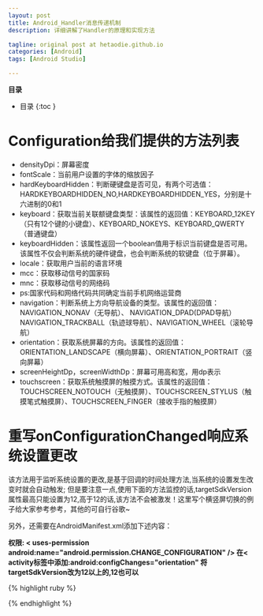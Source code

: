 ```yaml
---
layout: post
title: Android_Handler消息传递机制
description: 详细讲解了Handler的原理和实现方法

tagline: original post at hetaodie.github.io
categories: [Android]
tags: [Android Studio]

---
```


**目录**

* 目录
 {:toc  }

 
#  Configuration给我们提供的方法列表

- densityDpi：屏幕密度
- fontScale：当前用户设置的字体的缩放因子
- hardKeyboardHidden：判断硬键盘是否可见，有两个可选值：HARDKEYBOARDHIDDEN_NO,HARDKEYBOARDHIDDEN_YES，分别是十六进制的0和1
- keyboard：获取当前关联额键盘类型：该属性的返回值：KEYBOARD_12KEY（只有12个键的小键盘）、KEYBOARD_NOKEYS、KEYBOARD_QWERTY（普通键盘）
- keyboardHidden：该属性返回一个boolean值用于标识当前键盘是否可用。该属性不仅会判断系统的硬件键盘，也会判断系统的软键盘（位于屏幕）。
- locale：获取用户当前的语言环境
- mcc：获取移动信号的国家码
- mnc：获取移动信号的网络码 
- ps:国家代码和网络代码共同确定当前手机网络运营商
- navigation：判断系统上方向导航设备的类型。该属性的返回值：NAVIGATION_NONAV（无导航）、 NAVIGATION_DPAD(DPAD导航）NAVIGATION_TRACKBALL（轨迹球导航）、NAVIGATION_WHEEL（滚轮导航）
- orientation：获取系统屏幕的方向。该属性的返回值：ORIENTATION_LANDSCAPE（横向屏幕）、ORIENTATION_PORTRAIT（竖向屏幕）
- screenHeightDp，screenWidthDp：屏幕可用高和宽，用dp表示
- touchscreen：获取系统触摸屏的触摸方式。该属性的返回值：TOUCHSCREEN_NOTOUCH（无触摸屏）、TOUCHSCREEN_STYLUS（触摸笔式触摸屏）、TOUCHSCREEN_FINGER（接收手指的触摸屏）

# 重写onConfigurationChanged响应系统设置更改

该方法用于监听系统设置的更改,是基于回调的时间处理方法,当系统的设置发生改变时就会自动触发; 但是要注意一点,使用下面的方法监控的话,targetSdkVersion属性最高只能设置为12,高于12的话,该方法不会被激发！这里写个横竖屏切换的例子给大家参考参考，其他的可自行谷歌~

另外，还需要在AndroidManifest.xml添加下述内容：

**权限: < uses-permission android:name="android.permission.CHANGE_CONFIGURATION" /> 在< activity标签中添加:android:configChanges="orientation" 将targetSdkVersion改为12以上的,12也可以**

{% highlight ruby %}

{% endhighlight %}
<!--本文所用的超链接-->

[1]:https://github.com/hetaodie/AVAudioRecorderDemo.git
